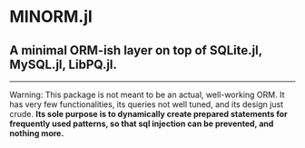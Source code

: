 # MINORM.jl
## A minimal ORM-ish layer on top of SQLite.jl, MySQL.jl, LibPQ.jl.
---
Warning: This package is not meant to be an actual, well-working ORM. It has very few functionalities, its queries not well tuned, and its design just crude. **Its sole purpose is to dynamically create prepared statements for frequently used patterns, so that sql injection can be prevented, and nothing more.**


